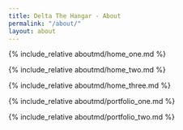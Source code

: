 ```yaml
---
title: Delta The Hangar - About
permalink: "/about/"
layout: about
---
```


{% include_relative aboutmd/home_one.md %}

{% include_relative aboutmd/home_two.md %}

{% include_relative aboutmd/home_three.md %}

{% include_relative aboutmd/portfolio_one.md %}

{% include_relative aboutmd/portfolio_two.md %}